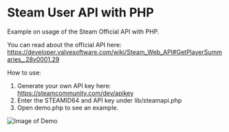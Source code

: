 # Steam User API with PHP
Example on usage of the Steam Official API with PHP. 

You can read about the official API here: https://developer.valvesoftware.com/wiki/Steam_Web_API#GetPlayerSummaries_.28v0001.29

How to use: 
1. Generate your own API key here: https://steamcommunity.com/dev/apikey 
2. Enter the STEAMID64 and API key under lib/steamapi.php 
3. Open demo.php to see an example. 

![Image of Demo](https://i.imgur.com/hnCtXnf.png)

